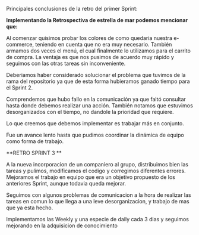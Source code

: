 Principales conclusiones de la retro del primer Sprint:

**Implementando la Retrospectiva de estrella de mar podemos mencionar que:**

Al comenzar quisimos probar los colores de como quedaria nuestra e-commerce, teniendo en cuenta que no era muy necesario.
También armamos dos veces el menú, el cual finalmente lo utilizamos para el carrito de compra. 
La ventaja es que nos pusimos de acuerdo muy rápido y seguimos con las otras tareas sin inconveniente. 

Deberiamos haber considerado solucionar el problema que tuvimos de la rama del repositorio ya que de esta forma hubieramos ganado tiempo para el Sprint 2.

Comprendemos que hubo fallo en la comunicación ya que faltó consultar hasta donde debemos realizar una acción.
También notamos que estuvimos desorganizados con el tiempo, no dandole la prioridad que requiere.

Lo que creemos que debemos implementar es trabajar más en conjunto.

Fue un avance lento hasta que pudimos coordinar la dinámica de equipo como forma de trabajo.
 

 **RETRO SPRINT 3 ** 

 A la nueva incorporacion de un companiero al grupo, distribuimos bien las tareas y pulimos, modificamos el codigo y corregimos diferentes errores. Mejoramos el trabajo en equipo que era un objetivo propuesto de los anteriores Sprint, aunque todavia queda mejorar. 

Seguimos con algunos problemas de comunicacion a la hora de realizar las tareas en comun lo que llega a una leve desorganizacion, y trabajo de mas que ya esta hecho.

Implementamos las Weekly y una especie de daily cada 3 dias y seguimos mejorando en la adquisicion de conocimiento

